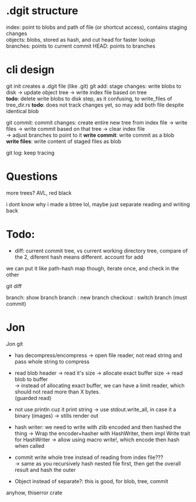# .dgit structure 
index: point to blobs and path of file (or shortcut access), contains staging changes  
objects: blobs, stored as hash, and cut head for faster lookup   
branches: points to current commit
HEAD: points to branches 

# cli design  
git init creates a .dgit file (like .git) 
git add: stage changes: write blobs to disk -> update object tree -> write index file based on tree   
**todo**: delete write blobs to disk step, as it confusing, to write_files of tree_dir.rs 
**todo**: does not track changes yet, so may add both file despite identical blob

git commit: commit changes: create entire new tree from index file -> write files -> write commit based on that tree -> clear index file   
-> adjust branches to point to it
**write commit**: write commit as a blob   
**write files**: write content of staged files as blob

git log: keep tracing 







# Questions 
more trees? 
AVL, red black

i dont know why i made a btree lol, maybe just separate reading and writing back 



# Todo:  

- diff: current commit tree, vs current working directory tree, compare of the 2, diferent hash means different.
account for add 

we can put it like path-hash map though, iterate once, and check in the other

git diff

branch: show branch 
branch <branch-name>: new branch
checkout <branch-name>: switch branch (must commit)

# Jon
Jon git
- has decompress/encompress -> open file reader, not read string and pass whole string to compress  
- read blob header -> read it's size -> allocate exact buffer size -> read blob to buffer  
-> instead of allocating exact buffer, we can have a limit reader, which should not read more than X bytes.  
(guarded read)
- not use println cuz it print string -> use stdout.write_all, in case it a binary (images) -> stills render out  

- hash writer: we need to write with zlib encoded and then hashed the thing 
-> Wrap the encoder+hasher with HashWriter, them impl Write trait for HashWriter -> allow using macro write!, which encode then hash when called


- commit write whole tree instead of reading from index file???  
-> same as you recursively hash nested file first, then get the overall result and hash the outer

- Object instead of separate?: this is good, for blob, tree, commit

anyhow, thiserror crate

